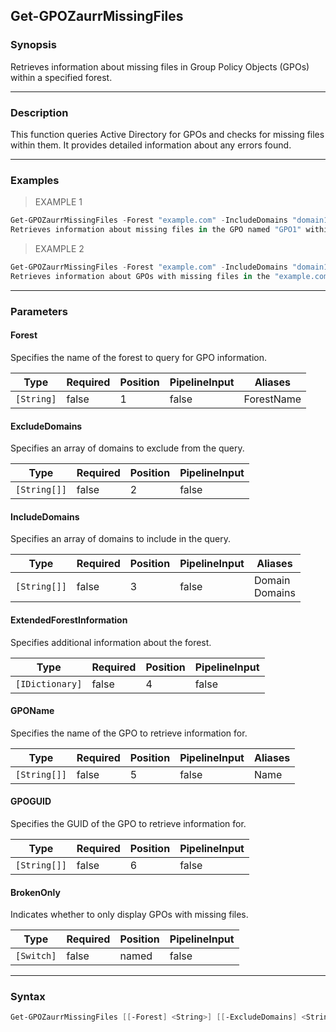 Get-GPOZaurrMissingFiles
------------------------

### Synopsis
Retrieves information about missing files in Group Policy Objects (GPOs) within a specified forest.

---

### Description

This function queries Active Directory for GPOs and checks for missing files within them. It provides detailed information about any errors found.

---

### Examples
> EXAMPLE 1

```PowerShell
Get-GPOZaurrMissingFiles -Forest "example.com" -IncludeDomains "domain1", "domain2" -ExcludeDomains "domain3" -GPOName "GPO1"
Retrieves information about missing files in the GPO named "GPO1" within the "example.com" forest, including only domains "domain1" and "domain2" while excluding "domain3".
```
> EXAMPLE 2

```PowerShell
Get-GPOZaurrMissingFiles -Forest "example.com" -IncludeDomains "domain1", "domain2" -GPOGUID "12345678-1234-1234-1234-1234567890AB" -BrokenOnly
Retrieves information about GPOs with missing files in the "example.com" forest, including only domains "domain1" and "domain2" for the GPO with the specified GUID, displaying only GPOs with missing files.
```

---

### Parameters
#### **Forest**
Specifies the name of the forest to query for GPO information.

|Type      |Required|Position|PipelineInput|Aliases   |
|----------|--------|--------|-------------|----------|
|`[String]`|false   |1       |false        |ForestName|

#### **ExcludeDomains**
Specifies an array of domains to exclude from the query.

|Type        |Required|Position|PipelineInput|
|------------|--------|--------|-------------|
|`[String[]]`|false   |2       |false        |

#### **IncludeDomains**
Specifies an array of domains to include in the query.

|Type        |Required|Position|PipelineInput|Aliases           |
|------------|--------|--------|-------------|------------------|
|`[String[]]`|false   |3       |false        |Domain<br/>Domains|

#### **ExtendedForestInformation**
Specifies additional information about the forest.

|Type           |Required|Position|PipelineInput|
|---------------|--------|--------|-------------|
|`[IDictionary]`|false   |4       |false        |

#### **GPOName**
Specifies the name of the GPO to retrieve information for.

|Type        |Required|Position|PipelineInput|Aliases|
|------------|--------|--------|-------------|-------|
|`[String[]]`|false   |5       |false        |Name   |

#### **GPOGUID**
Specifies the GUID of the GPO to retrieve information for.

|Type        |Required|Position|PipelineInput|
|------------|--------|--------|-------------|
|`[String[]]`|false   |6       |false        |

#### **BrokenOnly**
Indicates whether to only display GPOs with missing files.

|Type      |Required|Position|PipelineInput|
|----------|--------|--------|-------------|
|`[Switch]`|false   |named   |false        |

---

### Syntax
```PowerShell
Get-GPOZaurrMissingFiles [[-Forest] <String>] [[-ExcludeDomains] <String[]>] [[-IncludeDomains] <String[]>] [[-ExtendedForestInformation] <IDictionary>] [[-GPOName] <String[]>] [[-GPOGUID] <String[]>] [-BrokenOnly] [<CommonParameters>]
```
